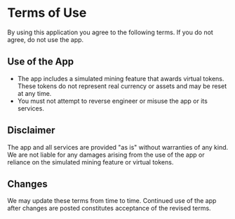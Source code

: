 # Terms of Use

By using this application you agree to the following terms. If you do not agree, do not use the app.

## Use of the App

- The app includes a simulated mining feature that awards virtual tokens. These tokens do not represent real currency or assets and may be reset at any time.
- You must not attempt to reverse engineer or misuse the app or its services.

## Disclaimer

The app and all services are provided "as is" without warranties of any kind. We are not liable for any damages arising from the use of the app or reliance on the simulated mining feature or virtual tokens.

## Changes

We may update these terms from time to time. Continued use of the app after changes are posted constitutes acceptance of the revised terms.
